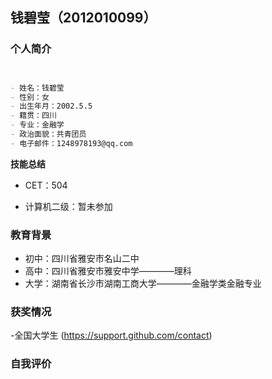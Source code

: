 ## 钱碧莹（2012010099）



### 个人简介


```markdown


- 姓名：钱碧莹
- 性别：女
- 出生年月：2002.5.5
- 籍贯：四川
- 专业：金融学
- 政治面貌：共青团员
- 电子邮件：1248978193@qq.com


```

**技能总结**

- CET：504

- 计算机二级：暂未参加




### 教育背景

- 初中：四川省雅安市名山二中
- 高中：四川省雅安市雅安中学————理科
- 大学：湖南省长沙市湖南工商大学————金融学类金融专业


### 获奖情况
-全国大学生
(https://support.github.com/contact)


### 自我评价


```markdown




```
